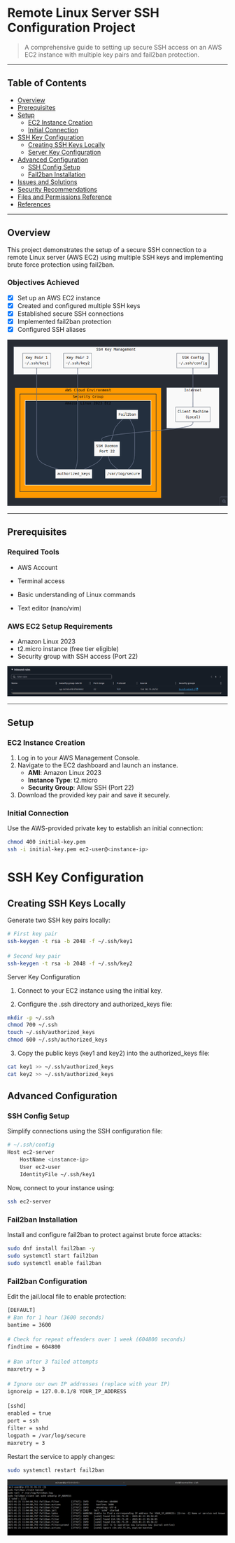 # Remote Linux Server SSH Configuration Project

> A comprehensive guide to setting up secure SSH access on an AWS EC2 instance with multiple key pairs and fail2ban protection.

---

## Table of Contents
- [Overview](#overview)
- [Prerequisites](#prerequisites)
- [Setup](#setup)
  - [EC2 Instance Creation](#ec2-instance-creation)
  - [Initial Connection](#initial-connection)
- [SSH Key Configuration](#ssh-key-configuration)
  - [Creating SSH Keys Locally](#creating-ssh-keys-locally)
  - [Server Key Configuration](#server-key-configuration)
- [Advanced Configuration](#advanced-configuration)
  - [SSH Config Setup](#ssh-config-setup)
  - [Fail2ban Installation](#fail2ban-installation)
- [Issues and Solutions](#issues-and-solutions)
- [Security Recommendations](#security-recommendations)
- [Files and Permissions Reference](#files-and-permissions-reference)
- [References](#references)

---

## Overview

This project demonstrates the setup of a secure SSH connection to a remote Linux server (AWS EC2) using multiple SSH keys and implementing brute force protection using fail2ban.

### Objectives Achieved
- [x] Set up an AWS EC2 instance
- [x] Created and configured multiple SSH keys
- [x] Established secure SSH connections
- [x] Implemented fail2ban protection
- [x] Configured SSH aliases

![Project Architecture](architecture.png)

---

## Prerequisites

### Required Tools
- AWS Account
- Terminal access

- Basic understanding of Linux commands
- Text editor (nano/vim)

### AWS EC2 Setup Requirements
- Amazon Linux 2023
- t2.micro instance (free tier eligible)
- Security group with SSH access (Port 22)

![Security group](security-group.png)

---

## Setup

### EC2 Instance Creation
1. Log in to your AWS Management Console.
2. Navigate to the EC2 dashboard and launch an instance.
   - **AMI**: Amazon Linux 2023
   - **Instance Type**: t2.micro
   - **Security Group**: Allow SSH (Port 22)
3. Download the provided key pair and save it securely.


### Initial Connection
Use the AWS-provided private key to establish an initial connection:
```bash
chmod 400 initial-key.pem
ssh -i initial-key.pem ec2-user@<instance-ip>
```
# SSH Key Configuration

## Creating SSH Keys Locally

Generate two SSH key pairs locally:

```bash
# First key pair
ssh-keygen -t rsa -b 2048 -f ~/.ssh/key1

# Second key pair
ssh-keygen -t rsa -b 2048 -f ~/.ssh/key2
```

Server Key Configuration

1. Connect to your EC2 instance using the initial key.

2. Configure the .ssh directory and authorized_keys file:

``` bash
mkdir -p ~/.ssh
chmod 700 ~/.ssh
touch ~/.ssh/authorized_keys
chmod 600 ~/.ssh/authorized_keys
```

3. Copy the public keys (key1 and key2) into the authorized_keys file:

```bash
cat key1 >> ~/.ssh/authorized_keys
cat key2 >> ~/.ssh/authorized_keys
```

## Advanced Configuration
### SSH Config Setup
Simplify connections using the SSH configuration file:

```bash
# ~/.ssh/config
Host ec2-server
    HostName <instance-ip>
    User ec2-user
    IdentityFile ~/.ssh/key1
```
Now, connect to your instance using:
```bash
ssh ec2-server
```

### Fail2ban Installation
Install and configure fail2ban to protect against brute force attacks:

```bash
sudo dnf install fail2ban -y
sudo systemctl start fail2ban
sudo systemctl enable fail2ban
```

### Fail2ban Configuration
Edit the jail.local file to enable protection:

```bash
[DEFAULT]
# Ban for 1 hour (3600 seconds)
bantime = 3600

# Check for repeat offenders over 1 week (604800 seconds)
findtime = 604800

# Ban after 3 failed attempts
maxretry = 3

# Ignore our own IP addresses (replace with your IP)
ignoreip = 127.0.0.1/8 YOUR_IP_ADDRESS

[sshd]
enabled = true
port = ssh
filter = sshd
logpath = /var/log/secure
maxretry = 3
```

Restart the service to apply changes:

```bash
sudo systemctl restart fail2ban
```
![Fail2Ban log](log.png)
